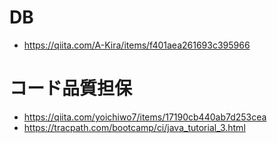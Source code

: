 # DB
- https://qiita.com/A-Kira/items/f401aea261693c395966

# コード品質担保
- https://qiita.com/yoichiwo7/items/17190cb440ab7d253cea
- https://tracpath.com/bootcamp/ci/java_tutorial_3.html